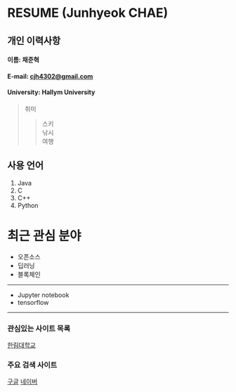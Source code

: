# RESUME (Junhyeok CHAE)

## 개인 이력사항  

#### 이름: 채준혁  
#### E-mail: cjh4302@gmail.com
#### University: Hallym University

> 취미  
>> 스키  
>> 낚시  
>> 여행

## 사용 언어
1. Java  
2. C  
3. C++   
4. Python  

# 최근 관심 분야
* 오픈소스  
* 딥러닝  
* 블록체인  
***
* Jupyter notebook 
* tensorflow
----
### 관심있는 사이트 목록
[한림대학교][Hallym]

### 주요 검색 사이트
[구글][Google]
[네이버][Naver]

[Google]: https://www.google.co.kr
[Naver]: https://www.naver.com
[Hallym]: https://www.hallym.ac.kr
